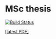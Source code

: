 # MSc thesis

[![Build Status](https://travis-ci.com/FTSRG/msc-thesis-ajb.svg?token=dduaCwDzExdmU27AvBiK&branch=master)](https://travis-ci.com/FTSRG/msc-thesis-ajb)

[[latest PDF]](https://docs.inf.mit.bme.hu/msc-thesis-ajb/thesis.pdf)
